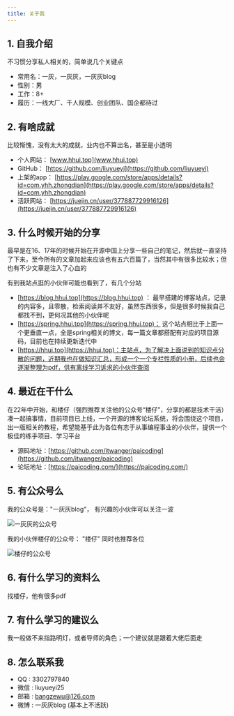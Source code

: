 ```yaml
---
title: 关于我
---
```


## 1. 自我介绍

不习惯分享私人相关的，简单说几个关键点

- 常用名：一灰，一灰灰，一灰灰blog
- 性别：男
- 工作：8+
- 履历：一线大厂、千人规模、创业团队、国企都待过

## 2. 有啥成就

比较惭愧，没有太大的成就，业内也不算出名，甚至是小透明

- 个人网站： [www.hhui.top](www.hhui.top)
- GitHub： [https://github.com/liuyueyi](https://github.com/liuyueyi)
- 上架的app： [https://play.google.com/store/apps/details?id=com.yhh.zhongdian](https://play.google.com/store/apps/details?id=com.yhh.zhongdian)
- 活跃网站： [https://juejin.cn/user/377887729916126](https://juejin.cn/user/377887729916126)


## 3. 什么时候开始的分享

最早是在16、17年的时候开始在开源中国上分享一些自己的笔记，然后就一直坚持了下来，至今所有的文章加起来应该也有五六百篇了，当然其中有很多比较水；但也有不少文章是注入了心血的

有到我站点逛的小伙伴可能也看到了，有几个分站

- [https://blog.hhui.top](https://blog.hhui.top) ： 最早搭建的博客站点，记录的内容多，且零散，检索阅读并不友好，虽然东西很多，但是很多时候我自己都找不到，更何况其他的小伙伴呢
- [https://spring.hhui.tpp](https://spring.hhui.top)： 这个站点相比于上面一个更垂直一点，全是spring相关的博文，每一篇文章都搭配有对应的项目源码，目前也在持续更新迭代中
- [https://hhui.top](https://hhui.top)：主站点，为了解决上面说到的知识点分散的问题，近期我也在做知识汇总，形成一个一个专栏性质的小册，后续也会逐渐整理为pdf，供有离线学习诉求的小伙伴查阅


## 4. 最近在干什么

在22年中开始，和楼仔（强烈推荐关注他的公众号“楼仔”，分享的都是技术干活）凑一起搞事情，目前项目已上线，一个开源的博客论坛系统，将会围绕这个项目，出一版相关的教程，希望能基于此为各位有志于从事编程事业的小伙伴，提供一个极佳的练手项目、学习平台

- 源码地址：[https://github.com/itwanger/paicoding](https://github.com/itwanger/paicoding)
- 论坛地址：[https://paicoding.com/](https://paicoding.com/)


## 5. 有公众号么

我的公众号是："一灰灰blog"， 有兴趣的小伙伴可以关注一波

![一灰灰的公众号](https://spring.hhui.top/spring-blog/imgs/info/info.png)

我的小伙伴楼仔的公众号： "楼仔" 同时也推荐各位

![楼仔的公众号](https://files.mdnice.com/user/13837/4b47ac79-8256-47cf-ac1a-036729635246.png)

## 6. 有什么学习的资料么

找楼仔，他有很多pdf

## 7. 有什么学习的建议么

我一般做不来指路明灯，或者导师的角色；一个建议就是跟着大佬后面走

## 8. 怎么联系我

- QQ : 3302797840
- 微信 : liuyueyi25
- 邮箱 : bangzewu@126.com
- 微博 : 一灰灰blog (基本上不活跃)
